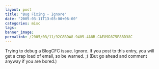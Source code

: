 ```yaml
---
layout: post
title: "Bug Fixing - Ignore"
date: "2005-03-11T13:03:00+06:00"
categories: misc 
tags: 
banner_image: 
permalink: /2005/03/11/92C8BDA8-9405-4A8B-CAE89D875F88D38C
---
```


Trying to debug a BlogCFC issue. Ignore. If you post to this entry, you will get a crap load of email, so be warned. ;) (But go ahead and comment anyway if you are bored.)